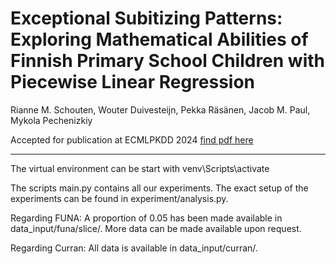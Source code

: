 # Exceptional Subitizing Patterns: Exploring Mathematical Abilities of Finnish Primary School Children with Piecewise Linear Regression

Rianne M. Schouten,
Wouter Duivesteijn,
Pekka Räsänen,
Jacob M. Paul,
Mykola Pechenizkiy

Accepted for publication at ECMLPKDD 2024 [find pdf here](./Schoutenetal_FUNA_ECMLPKDD24.pdf)

---

The virtual environment can be start with venv\Scripts\activate

The scripts main.py contains all our experiments. The exact setup of the experiments can be found in experiment/analysis.py.

Regarding FUNA: A proportion of 0.05 has been made available in data_input/funa/slice/. More data can be made available upon request.

Regarding Curran: All data is available in data_input/curran/.
